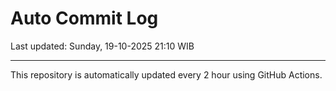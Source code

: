 # Auto Commit Log

Last updated: Sunday, 19-10-2025 21:10 WIB

---

This repository is automatically updated every 2 hour using GitHub Actions.
